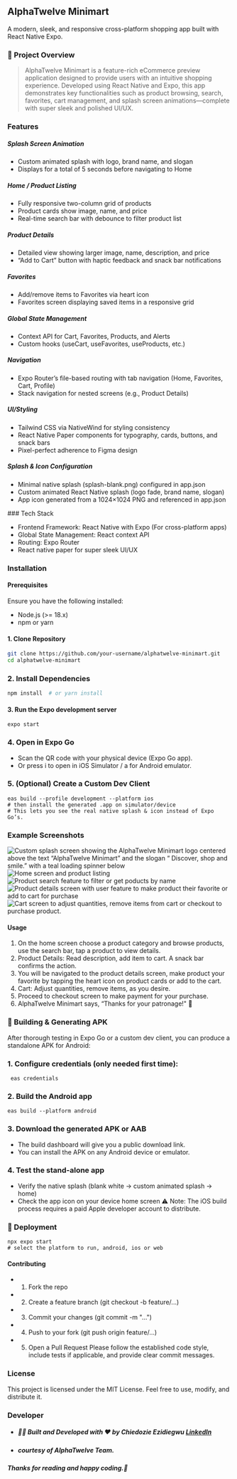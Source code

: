 ## AlphaTwelve Minimart
A modern, sleek, and responsive cross-platform shopping app built with React Native Expo.
### 📌 Project Overview
 > AlphaTwelve Minimart is a feature-rich eCommerce preview application designed to provide users with an intuitive shopping experience. Developed using React Native and Expo, this app demonstrates key functionalities such as product browsing, search, favorites, cart management, and splash screen animations—complete with super sleek and polished UI/UX.
###  Features
##### Splash Screen Animation
- Custom animated splash with logo, brand name, and slogan
- Displays for a total of 5 seconds before navigating to Home
##### Home / Product Listing
- Fully responsive two-column grid of products
- Product cards show image, name, and price
- Real-time search bar with debounce to filter product list
##### Product Details
- Detailed view showing larger image, name, description, and price
- “Add to Cart” button with haptic feedback and snack bar notifications
##### Favorites
- Add/remove items to Favorites via heart icon
- Favorites screen displaying saved items in a responsive grid
##### Global State Management
- Context API for Cart, Favorites, Products, and Alerts
- Custom hooks (useCart, useFavorites, useProducts, etc.)
##### Navigation
- Expo Router’s file-based routing with tab navigation (Home, Favorites, Cart, Profile)
- Stack navigation for nested screens (e.g., Product Details)
##### UI/Styling
- Tailwind CSS via NativeWind for styling consistency
- React Native Paper components for typography, cards, buttons, and snack bars
- Pixel-perfect adherence to Figma design
##### Splash & Icon Configuration
- Minimal native splash (splash-blank.png) configured in app.json
- Custom animated React Native splash (logo fade, brand name, slogan)
- App icon generated from a 1024×1024 PNG and referenced in app.json

###️ Tech Stack
- Frontend Framework: React Native with Expo (For cross-platform apps)
- Global State Management: React context API
- Routing: Expo Router
- React native paper for super sleek UI/UX
### Installation
#### Prerequisites
Ensure you have the following installed:
- Node.js (>= 18.x)
- npm or yarn

#### 1. Clone Repository
```sh
git clone https://github.com/your-username/alphatwelve-minimart.git
cd alphatwelve-minimart
```
### 2. Install Dependencies
```sh
npm install  # or yarn install
```
#### 3. Run the Expo development server
```
expo start
```
### 4. Open in Expo Go
- Scan the QR code with your physical device (Expo Go app).
- Or press i to open in iOS Simulator / a for Android emulator.
### 5. (Optional) Create a Custom Dev Client
```
eas build --profile development --platform ios
# then install the generated .app on simulator/device
# This lets you see the real native splash & icon instead of Expo Go’s.
```
### Example Screenshots
![Custom splash screen showing the AlphaTwelve Minimart logo centered above the text “AlphaTwelve Minimart” and the slogan “ Discover, shop and smile.” with a teal loading spinner below](./assets/images/screenshots/custom-splash-screen.png)
![Home screen and product listing](./assets//images/screenshots/home-screen.png)
![Product search feature to filter or get poducts by name](./assets/images/screenshots/product-search-feature.png)
![Product details screen with user feature to make product their favorite or add to cart for purchase](./assets/images/screenshots/product-details-screen.png)
![Cart screen to adjust quantities, remove items from cart or checkout to purchase product.](./assets/images/screenshots/cart-screen.png)

#### Usage
1. On the home screen choose a product category and browse products, use the search bar, tap a product to view details.
2. Product Details: Read description, add item to cart. A snack bar confirms the action.
3. You will be navigated to the product details screen, make product your favorite by tapping the heart icon on product cards or add to the cart.
4. Cart: Adjust quantities, remove items, as you desire.
5. Proceed to checkout screen to make payment for your purchase.
6. AlphaTwelve Minimart says, “Thanks for your patronage!" 🥰

### 🔨 Building & Generating APK
After thorough testing in Expo Go or a custom dev client, you can produce a standalone APK for Android:
### 1. Configure credentials (only needed first time):
```
 eas credentials
```
### 2. Build the Android app
```
eas build --platform android
```
### 3. Download the generated APK or AAB
- The build dashboard will give you a public download link.
- You can install the APK on any Android device or emulator.
### 4. Test the stand-alone app
- Verify the native splash (blank white → custom animated splash → home)
- Check the app icon on your device home screen
⚠️ Note: The iOS build process requires a paid Apple developer account to distribute.

### 🚀 Deployment
```
npx expo start
# select the platform to run, android, ios or web
```
####  Contributing
- 1. Fork the repo
- 2. Create a feature branch (git checkout -b feature/...)
- 3. Commit your changes (git commit -m "...")
- 4. Push to your fork (git push origin feature/...)
- 5. Open a Pull Request
Please follow the established code style, include tests if applicable, and provide clear commit messages.
### License
This project is licensed under the MIT License. Feel free to use, modify, and distribute it.

### Developer
- ##### 👨‍💻 Built and Developed with ❤️ by *Chiedozie Ezidiegwu* [LinkedIn](https://www.linkedin.com/in/chiedozie-ezidiegwu-9859a5167/)
- ##### courtesy of AlphaTwelve Team.
##### *Thanks for reading and happy coding.🎉*